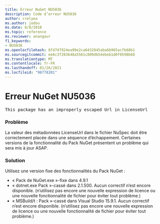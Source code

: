 ```yaml
---
title: Erreur NuGet NU5036
description: Code d’erreur NU5036
author: rrelyea
ms.author: jodou
ms.date: 8/8/2018
ms.topic: reference
ms.reviewer: anangaur
f1_keywords:
- NU5036
ms.openlocfilehash: 8fd747924ea99e2ca6432045aba6b965acfb68b1
ms.sourcegitcommit: ee6c3f203648a5561c809db54ebeb1d0f0598b68
ms.translationtype: MT
ms.contentlocale: fr-FR
ms.lasthandoff: 01/26/2021
ms.locfileid: "98778201"
---
```

# <a name="nuget-error-nu5036"></a>Erreur NuGet NU5036
<pre>This package has an improperly escaped Url in LicenseUrl</pre>

### <a name="issue"></a>Problème

La valeur des métadonnées LicenseUrl dans le fichier NuSpec doit être correctement placée dans une séquence d’échappement.
Certaines versions de la fonctionnalité du Pack NuGet présentent un problème qui sera mis à jour ASAP.

### <a name="solution"></a>Solution

Utilisez une version fixe des fonctionnalités du Pack NuGet :
* « Pack de NuGet.exe »-fixe dans 4.9.1
* « dotnet.exe Pack »-cassé dans 2.1.500. Aucun correctif n’est encore disponible. (n’utilisez pas encore une nouvelle expression de licence ou une nouvelle fonctionnalité de fichier pour éviter tout problème.)
* « MSBuild/t : Pack »-cassé dans Visual Studio 15.9.1. Aucun correctif n’est encore disponible. (n’utilisez pas encore une nouvelle expression de licence ou une nouvelle fonctionnalité de fichier pour éviter tout problème.)

